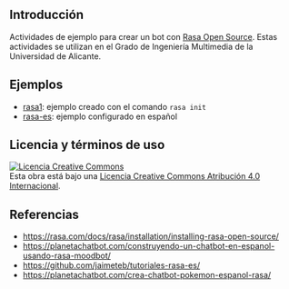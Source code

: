 ## Introducción
Actividades de ejemplo para crear un bot con [Rasa Open Source](https://rasa.com/docs/rasa/). Estas actividades se utilizan en el Grado de Ingeniería Multimedia de la Universidad de Alicante.

## Ejemplos

- [rasa1](rasa1): ejemplo creado con el comando `rasa init`
- [rasa-es](rasa-es): ejemplo configurado en español 

## Licencia y términos de uso
<a rel="license" href="http://creativecommons.org/licenses/by/4.0/"><img alt="Licencia Creative Commons" style="border-width:0" src="https://i.creativecommons.org/l/by/4.0/80x15.png" /></a><br />Esta obra está bajo una <a rel="license" href="http://creativecommons.org/licenses/by/4.0/">Licencia Creative Commons Atribución 4.0 Internacional</a>.

## Referencias
- https://rasa.com/docs/rasa/installation/installing-rasa-open-source/
- https://planetachatbot.com/construyendo-un-chatbot-en-espanol-usando-rasa-moodbot/
- https://github.com/jaimeteb/tutoriales-rasa-es/
- https://planetachatbot.com/crea-chatbot-pokemon-espanol-rasa/
